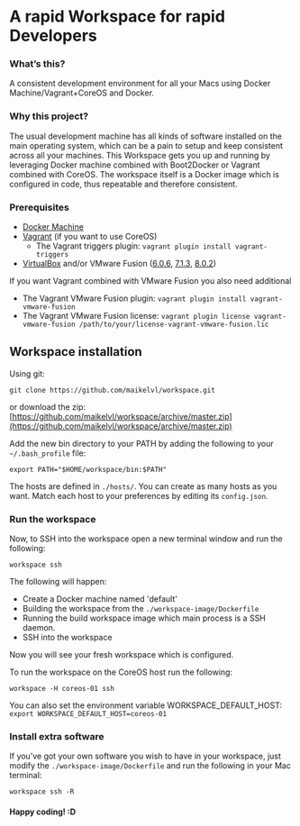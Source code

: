 # A rapid Workspace for rapid Developers

### What’s this?
A consistent development environment for all your Macs using Docker Machine/Vagrant+CoreOS and Docker.

### Why this project?
The usual development machine has all kinds of software installed on the main operating system, which can be a pain to setup and keep consistent across all your machines. This Workspace gets you up and running by leveraging Docker machine combined with Boot2Docker or Vagrant combined with CoreOS. The workspace itself is a Docker image which is configured in code, thus repeatable and therefore consistent.

### Prerequisites

- [Docker Machine](https://docs.docker.com/machine/install-machine/)
- [Vagrant](https://www.vagrantup.com/downloads.html) (if you want to use CoreOS)
    - The Vagrant triggers plugin: `vagrant plugin install vagrant-triggers`
- [VirtualBox](https://www.virtualbox.org/wiki/Downloads) and/or VMware Fusion ([6.0.6](https://download3.vmware.com/software/fusion/file/VMware-Fusion-6.0.6-2684343.dmg), [7.1.3](https://download3.vmware.com/software/fusion/file/VMware-Fusion-7.1.3-3204469.dmg), [8.0.2](https://download3.vmware.com/software/fusion/file/VMware-Fusion-8.0.2-3164312.dmg))

If you want Vagrant combined with VMware Fusion you also need additional
- The Vagrant VMware Fusion plugin: `vagrant plugin install vagrant-vmware-fusion`
- The Vagrant VMware Fusion license: `vagrant plugin license vagrant-vmware-fusion /path/to/your/license-vagrant-vmware-fusion.lic`

## Workspace installation

Using git:

    git clone https://github.com/maikelvl/workspace.git

or download the zip: [https://github.com/maikelvl/workspace/archive/master.zip](https://github.com/maikelvl/workspace/archive/master.zip)

Add the new bin directory to your PATH by adding the following to your `~/.bash_profile` file:

    export PATH="$HOME/workspace/bin:$PATH"

The hosts are defined in `./hosts/`. You can create as many hosts as you want.
Match each host to your preferences by editing its `config.json`.

### Run the workspace
Now, to SSH into the workspace open a new terminal window and run the following:

    workspace ssh

The following will happen:
- Create a Docker machine named 'default'
- Building the workspace from the `./workspace-image/Dockerfile`
- Running the build workspace image which main process is a SSH daemon.
- SSH into the workspace

Now you will see your fresh workspace which is configured.

To run the workspace on the CoreOS host run the following:

    workspace -H coreos-01 ssh

You can also set the environment variable WORKSPACE_DEFAULT_HOST: `export WORKSPACE_DEFAULT_HOST=coreos-01`


### Install extra software
If you’ve got your own software you wish to have in your workspace, just modify the `./workspace-image/Dockerfile` and run the following in your Mac terminal:

	workspace ssh -R

#### Happy coding! :D
